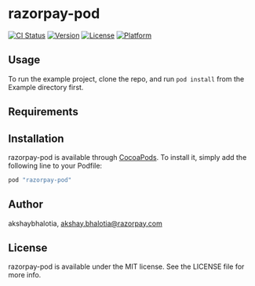# razorpay-pod

[![CI Status](http://img.shields.io/travis/akshaybhalotia/razorpay-pod.svg?style=flat)](https://travis-ci.org/akshaybhalotia/razorpay-pod)
[![Version](https://img.shields.io/cocoapods/v/razorpay-pod.svg?style=flat)](http://cocoapods.org/pods/razorpay-pod)
[![License](https://img.shields.io/cocoapods/l/razorpay-pod.svg?style=flat)](http://cocoapods.org/pods/razorpay-pod)
[![Platform](https://img.shields.io/cocoapods/p/razorpay-pod.svg?style=flat)](http://cocoapods.org/pods/razorpay-pod)

## Usage

To run the example project, clone the repo, and run `pod install` from the Example directory first.

## Requirements

## Installation

razorpay-pod is available through [CocoaPods](http://cocoapods.org). To install
it, simply add the following line to your Podfile:

```ruby
pod "razorpay-pod"
```

## Author

akshaybhalotia, akshay.bhalotia@razorpay.com

## License

razorpay-pod is available under the MIT license. See the LICENSE file for more info.
